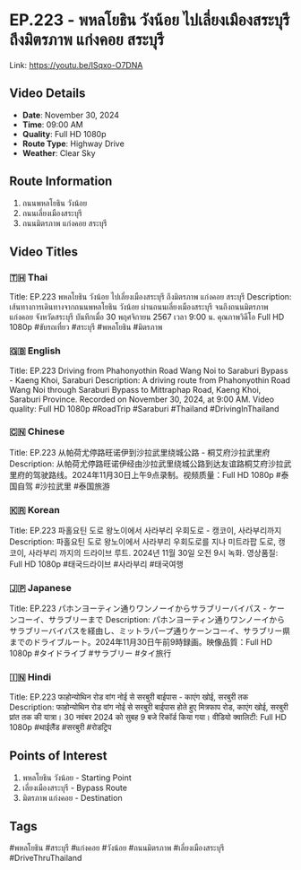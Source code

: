 # EP.223 - พหลโยธิน วังน้อย ไปเลี่ยงเมืองสระบุรี ถึงมิตรภาพ แก่งคอย สระบุรี

Link: https://youtu.be/ISqxo-O7DNA
## Video Details
- **Date**: November 30, 2024
- **Time**: 09:00 AM
- **Quality**: Full HD 1080p
- **Route Type**: Highway Drive
- **Weather**: Clear Sky

## Route Information
1. ถนนพหลโยธิน วังน้อย
2. ถนนเลี่ยงเมืองสระบุรี
3. ถนนมิตรภาพ แก่งคอย สระบุรี

## Video Titles

### 🇹🇭 Thai
Title: EP.223 พหลโยธิน วังน้อย ไปเลี่ยงเมืองสระบุรี ถึงมิตรภาพ แก่งคอย สระบุรี
Description: เส้นทางการเดินทางจากถนนพหลโยธิน วังน้อย ผ่านถนนเลี่ยงเมืองสระบุรี จนถึงถนนมิตรภาพ แก่งคอย จังหวัดสระบุรี บันทึกเมื่อ 30 พฤศจิกายน 2567 เวลา 9:00 น. คุณภาพวิดีโอ Full HD 1080p #ขับรถเที่ยว #สระบุรี #พหลโยธิน #มิตรภาพ

### 🇬🇧 English
Title: EP.223 Driving from Phahonyothin Road Wang Noi to Saraburi Bypass - Kaeng Khoi, Saraburi
Description: A driving route from Phahonyothin Road Wang Noi through Saraburi Bypass to Mittraphap Road, Kaeng Khoi, Saraburi Province. Recorded on November 30, 2024, at 9:00 AM. Video quality: Full HD 1080p #RoadTrip #Saraburi #Thailand #DrivingInThailand

### 🇨🇳 Chinese
Title: EP.223 从帕荷尤停路旺诺伊到沙拉武里绕城公路 - 桐艾府沙拉武里府
Description: 从帕荷尤停路旺诺伊经由沙拉武里绕城公路到达友谊路桐艾府沙拉武里府的驾驶路线。2024年11月30日上午9点录制。视频质量：Full HD 1080p #泰国自驾 #沙拉武里 #泰国旅游

### 🇰🇷 Korean
Title: EP.223 파홀요틴 도로 왕노이에서 사라부리 우회도로 - 캥코이, 사라부리까지
Description: 파홀요틴 도로 왕노이에서 사라부리 우회도로를 지나 미트라팝 도로, 캥코이, 사라부리 까지의 드라이브 루트. 2024년 11월 30일 오전 9시 녹화. 영상품질: Full HD 1080p #태국드라이브 #사라부리 #태국여행

### 🇯🇵 Japanese
Title: EP.223 パホンヨーティン通りワンノーイからサラブリーバイパス - ケーンコーイ、サラブリーまで
Description: パホンヨーティン通りワンノーイからサラブリーバイパスを経由し、ミットラパープ通りケーンコーイ、サラブリー県までのドライブルート。2024年11月30日午前9時録画。映像品質：Full HD 1080p #タイドライブ #サラブリー #タイ旅行

### 🇮🇳 Hindi
Title: EP.223 फाहोन्योथिन रोड वांग नोई से सरबुरी बाईपास - काएंग खोई, सरबुरी तक
Description: फाहोन्योथिन रोड वांग नोई से सरबुरी बाईपास होते हुए मित्रफाप रोड, काएंग खोई, सरबुरी प्रांत तक की यात्रा। 30 नवंबर 2024 को सुबह 9 बजे रिकॉर्ड किया गया। वीडियो क्वालिटी: Full HD 1080p #थाईलैंड #सरबुरी #रोडट्रिप

## Points of Interest
1. พหลโยธิน วังน้อย - Starting Point
2. เลี่ยงเมืองสระบุรี - Bypass Route
3. มิตรภาพ แก่งคอย - Destination

## Tags
#พหลโยธิน #สระบุรี #แก่งคอย #วังน้อย #ถนนมิตรภาพ #เลี่ยงเมืองสระบุรี #DriveThruThailand
